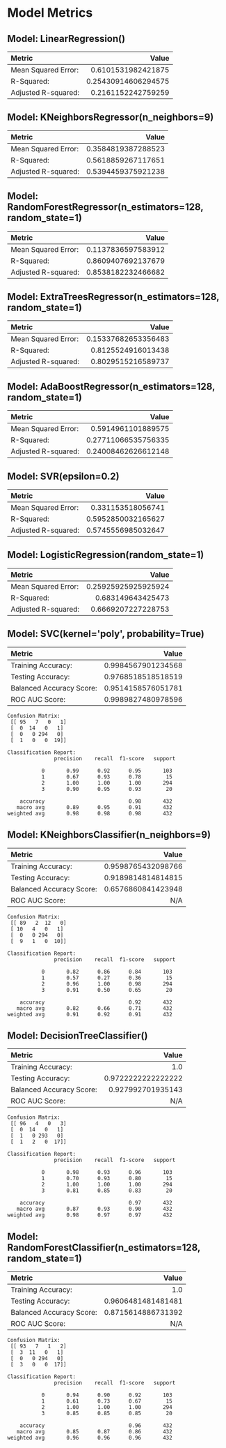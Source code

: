 # Model Metrics
## Model: LinearRegression()
| Metric | Value |
| :--- | ---: |
|Mean Squared Error:|0.6101531982421875| 
|R-Squared:|0.25430914606294575| 
|Adjusted R-squared:|0.2161152242759259| 

## Model: KNeighborsRegressor(n_neighbors=9)
| Metric | Value |
| :--- | ---: |
|Mean Squared Error:|0.3584819387288523| 
|R-Squared:|0.5618859267117651| 
|Adjusted R-squared:|0.5394459375921238| 

## Model: RandomForestRegressor(n_estimators=128, random_state=1)
| Metric | Value |
| :--- | ---: |
|Mean Squared Error:|0.1137836597583912| 
|R-Squared:|0.8609407692137679| 
|Adjusted R-squared:|0.8538182232466682| 

## Model: ExtraTreesRegressor(n_estimators=128, random_state=1)
| Metric | Value |
| :--- | ---: |
|Mean Squared Error:|0.15337682653356483| 
|R-Squared:|0.8125524916013438| 
|Adjusted R-squared:|0.8029515216589737| 

## Model: AdaBoostRegressor(n_estimators=128, random_state=1)
| Metric | Value |
| :--- | ---: |
|Mean Squared Error:|0.5914961101889575| 
|R-Squared:|0.27711066535756335| 
|Adjusted R-squared:|0.24008462626612148| 

## Model: SVR(epsilon=0.2)
| Metric | Value |
| :--- | ---: |
|Mean Squared Error:|0.331153518056741| 
|R-Squared:|0.5952850032165627| 
|Adjusted R-squared:|0.5745556985032647| 

## Model: LogisticRegression(random_state=1)
| Metric | Value |
| :--- | ---: |
|Mean Squared Error:|0.25925925925925924| 
|R-Squared:|0.683149643425473| 
|Adjusted R-squared:|0.6669207227228753| 

## Model: SVC(kernel='poly', probability=True)
| Metric | Value |
| :--- | ---: |
|Training Accuracy:|0.9984567901234568| 
|Testing Accuracy:|0.9768518518518519| 
|Balanced Accuracy Score:|0.9514158576051781| 
|ROC AUC Score:|0.9989827480978596| 
```
Confusion Matrix:
 [[ 95   7   0   1]
 [  0  14   0   1]
 [  0   0 294   0]
 [  1   0   0  19]]
```
```
Classification Report:
               precision    recall  f1-score   support

           0       0.99      0.92      0.95       103
           1       0.67      0.93      0.78        15
           2       1.00      1.00      1.00       294
           3       0.90      0.95      0.93        20

    accuracy                           0.98       432
   macro avg       0.89      0.95      0.91       432
weighted avg       0.98      0.98      0.98       432

```

## Model: KNeighborsClassifier(n_neighbors=9)
| Metric | Value |
| :--- | ---: |
|Training Accuracy:|0.9598765432098766| 
|Testing Accuracy:|0.9189814814814815| 
|Balanced Accuracy Score:|0.6576860841423948| 
|ROC AUC Score:|N/A| 
```
Confusion Matrix:
 [[ 89   2  12   0]
 [ 10   4   0   1]
 [  0   0 294   0]
 [  9   1   0  10]]
```
```
Classification Report:
               precision    recall  f1-score   support

           0       0.82      0.86      0.84       103
           1       0.57      0.27      0.36        15
           2       0.96      1.00      0.98       294
           3       0.91      0.50      0.65        20

    accuracy                           0.92       432
   macro avg       0.82      0.66      0.71       432
weighted avg       0.91      0.92      0.91       432

```

## Model: DecisionTreeClassifier()
| Metric | Value |
| :--- | ---: |
|Training Accuracy:|1.0| 
|Testing Accuracy:|0.9722222222222222| 
|Balanced Accuracy Score:|0.927992701935143| 
|ROC AUC Score:|N/A| 
```
Confusion Matrix:
 [[ 96   4   0   3]
 [  0  14   0   1]
 [  1   0 293   0]
 [  1   2   0  17]]
```
```
Classification Report:
               precision    recall  f1-score   support

           0       0.98      0.93      0.96       103
           1       0.70      0.93      0.80        15
           2       1.00      1.00      1.00       294
           3       0.81      0.85      0.83        20

    accuracy                           0.97       432
   macro avg       0.87      0.93      0.90       432
weighted avg       0.98      0.97      0.97       432

```

## Model: RandomForestClassifier(n_estimators=128, random_state=1)
| Metric | Value |
| :--- | ---: |
|Training Accuracy:|1.0| 
|Testing Accuracy:|0.9606481481481481| 
|Balanced Accuracy Score:|0.8715614886731392| 
|ROC AUC Score:|N/A| 
```
Confusion Matrix:
 [[ 93   7   1   2]
 [  3  11   0   1]
 [  0   0 294   0]
 [  3   0   0  17]]
```
```
Classification Report:
               precision    recall  f1-score   support

           0       0.94      0.90      0.92       103
           1       0.61      0.73      0.67        15
           2       1.00      1.00      1.00       294
           3       0.85      0.85      0.85        20

    accuracy                           0.96       432
   macro avg       0.85      0.87      0.86       432
weighted avg       0.96      0.96      0.96       432

```

